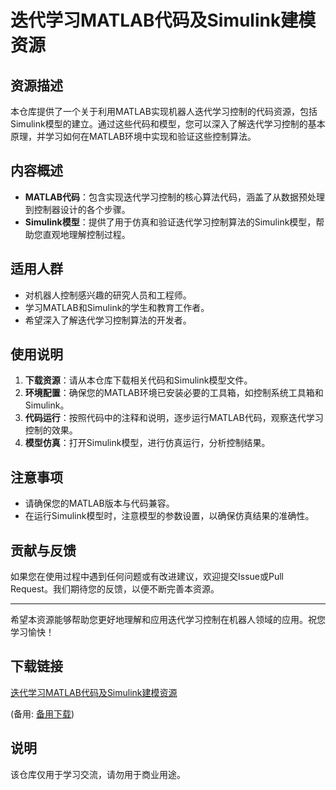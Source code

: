 # 迭代学习MATLAB代码及Simulink建模资源

## 资源描述

本仓库提供了一个关于利用MATLAB实现机器人迭代学习控制的代码资源，包括Simulink模型的建立。通过这些代码和模型，您可以深入了解迭代学习控制的基本原理，并学习如何在MATLAB环境中实现和验证这些控制算法。

## 内容概述

- **MATLAB代码**：包含实现迭代学习控制的核心算法代码，涵盖了从数据预处理到控制器设计的各个步骤。
- **Simulink模型**：提供了用于仿真和验证迭代学习控制算法的Simulink模型，帮助您直观地理解控制过程。

## 适用人群

- 对机器人控制感兴趣的研究人员和工程师。
- 学习MATLAB和Simulink的学生和教育工作者。
- 希望深入了解迭代学习控制算法的开发者。

## 使用说明

1. **下载资源**：请从本仓库下载相关代码和Simulink模型文件。
2. **环境配置**：确保您的MATLAB环境已安装必要的工具箱，如控制系统工具箱和Simulink。
3. **代码运行**：按照代码中的注释和说明，逐步运行MATLAB代码，观察迭代学习控制的效果。
4. **模型仿真**：打开Simulink模型，进行仿真运行，分析控制结果。

## 注意事项

- 请确保您的MATLAB版本与代码兼容。
- 在运行Simulink模型时，注意模型的参数设置，以确保仿真结果的准确性。

## 贡献与反馈

如果您在使用过程中遇到任何问题或有改进建议，欢迎提交Issue或Pull Request。我们期待您的反馈，以便不断完善本资源。

---

希望本资源能够帮助您更好地理解和应用迭代学习控制在机器人领域的应用。祝您学习愉快！

## 下载链接
[迭代学习MATLAB代码及Simulink建模资源](https://pan.quark.cn/s/b3868a24a050) 

(备用: [备用下载](https://pan.baidu.com/s/1wrSY628UqSfd9RBe2Mi8dg?pwd=1234))

## 说明

该仓库仅用于学习交流，请勿用于商业用途。
